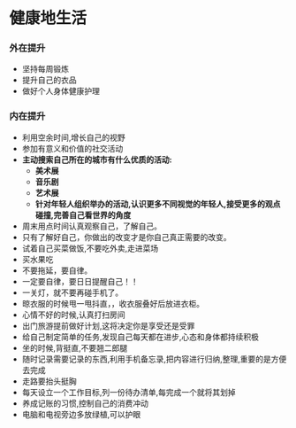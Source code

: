 # 健康地生活
### 外在提升
- 坚持每周锻炼
- 提升自己的衣品
- 做好个人身体健康护理
### 内在提升
- 利用空余时间,增长自己的视野
- 参加有意义和价值的社交活动
- **主动搜索自己所在的城市有什么优质的活动:**
  - **美术展**
  - **音乐剧**
  - **艺术展**
  - **针对年轻人组织举办的活动,认识更多不同视觉的年轻人,接受更多的观点碰撞,完善自己看世界的角度**
- 周末用点时间认真观察自己，了解自己。
- 只有了解好自己，你做出的改变才是你自己真正需要的改变。
- 试着自己买菜做饭,不要吃外卖,走进菜场
- 买水果吃
- 不要拖延，要自律。
- 一定要自律，要日日提醒自己！！
- 一关灯，就不要再碰手机了。
- 晾衣服的时候甩一甩抖直，，收衣服叠好后放进衣柜。
- 心情不好的时候,认真打扫房间
- 出门旅游提前做好计划,这将决定你是享受还是受罪
- 给自己制定简单的任务,发现自己每天都在进步,心态和身体都持续积极
- 坐的时候,背挺直,不要翘二郎腿
- 随时记录需要记录的东西,利用手机备忘录,把内容进行归纳,整理,重要的是方便去完成
- 走路要抬头挺胸
- 每天设立一个工作目标,列一份待办清单,每完成一个就将其划掉
- 养成记账的习惯,控制自己的消费冲动
- 电脑和电视旁边多放绿植,可以护眼

